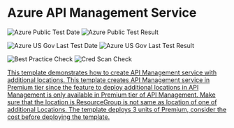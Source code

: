 # Azure API Management Service

![Azure Public Test Date](https://azurequickstartsservice.blob.core.windows.net/badges/201-api-management-create-with-multiregion/PublicLastTestDate.svg)
![Azure Public Test Result](https://azurequickstartsservice.blob.core.windows.net/badges/201-api-management-create-with-multiregion/PublicDeployment.svg)

![Azure US Gov Last Test Date](https://azurequickstartsservice.blob.core.windows.net/badges/201-api-management-create-with-multiregion/FairfaxLastTestDate.svg)
![Azure US Gov Last Test Result](https://azurequickstartsservice.blob.core.windows.net/badges/201-api-management-create-with-multiregion/FairfaxDeployment.svg)

![Best Practice Check](https://azurequickstartsservice.blob.core.windows.net/badges/201-api-management-create-with-multiregion/BestPracticeResult.svg)
![Cred Scan Check](https://azurequickstartsservice.blob.core.windows.net/badges/201-api-management-create-with-multiregion/CredScanResult.svg)

<a href="https://portal.azure.com/#create/Microsoft.Template/uri/https%3A%2F%2Fraw.githubusercontent.com%2Fazure%2Fazure-quickstart-templates%2Fmaster%2F201-api-management-create-with-hostname%2Fazuredeploy.json" target="_blank">
    

<a href="http://armviz.io/#/?load=https%3A%2F%2Fraw.githubusercontent.com%2FAzure%2Fazure-quickstart-templates%2Fmaster%2F201-api-management-create-with-hostname%2Fazuredeploy.json" target="_blank">

This template demonstrates how to create API Management service with additional locations.  This template creates API Management service in Premium tier since the feature to deploy additional locations in API Management is only available in Premium tier of API Management. Make sure that the location is ResourceGroup is not same as location of one of additional Locations. The template deploys 3 units of Premium, consider the cost before deploying the template.


